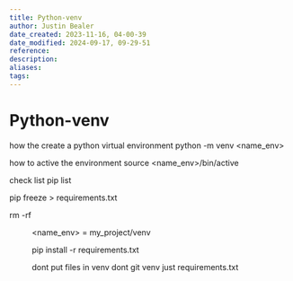 ```yaml
---
title: Python-venv
author: Justin Bealer
date_created: 2023-11-16, 04-00-39
date_modified: 2024-09-17, 09-29-51
reference: 
description: 
aliases: 
tags: 
---
```

# Python-venv
how the create a python virtual environment
python -m venv <name_env>

how to active the environment
source <name_env>/bin/active

check list
pip list

pip freeze > requirements.txt

rm -rf <dir>

<name_env> = my_project/venv

pip install -r requirements.txt

dont put files in venv
dont git venv just requirements.txt
